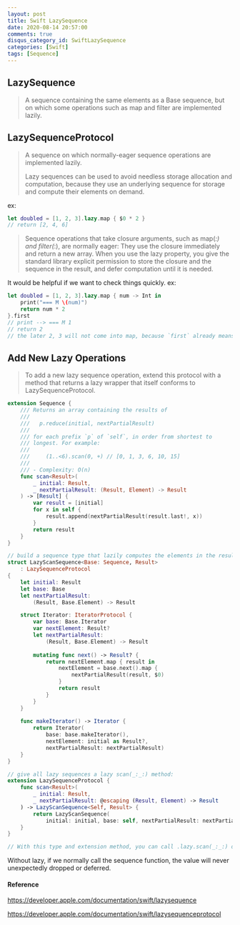 ```yaml
---
layout: post
title: Swift LazySequence
date: 2020-08-14 20:57:00
comments: true
disqus_category_id: SwiftLazySequence
categories: [Swift]
tags: [Sequence]
---
```


## LazySequence

> A sequence containing the same elements as a Base sequence, but on which some operations such as map and filter are implemented lazily.

## LazySequenceProtocol

> A sequence on which normally-eager sequence operations are implemented lazily.
> 
> Lazy sequences can be used to avoid needless storage allocation and computation, because they use an underlying sequence for storage and compute their elements on demand.

ex:

```swift
let doubled = [1, 2, 3].lazy.map { $0 * 2 }
// return [2, 4, 6]
```

> Sequence operations that take closure arguments, such as map(_:) and filter(_:), are normally eager: They use the closure immediately and return a new array. When you use the lazy property, you give the standard library explicit permission to store the closure and the sequence in the result, and defer computation until it is needed.

It would be helpful if we want to check things quickly. ex:

```swift
let doubled = [1, 2, 3].lazy.map { num -> Int in
    print("=== M \(num)")
    return num * 2
}.first
// print --> === M 1
// return 2
// the later 2, 3 will not come into map, because `first` already means this loop is finished
```

## Add New Lazy Operations

> To add a new lazy sequence operation, extend this protocol with a method that returns a lazy wrapper that itself conforms to LazySequenceProtocol. 

```swift
extension Sequence {
    /// Returns an array containing the results of
    ///
    ///   p.reduce(initial, nextPartialResult)
    ///
    /// for each prefix `p` of `self`, in order from shortest to
    /// longest. For example:
    ///
    ///     (1..<6).scan(0, +) // [0, 1, 3, 6, 10, 15]
    ///
    /// - Complexity: O(n)
    func scan<Result>(
        _ initial: Result,
        _ nextPartialResult: (Result, Element) -> Result
    ) -> [Result] {
        var result = [initial]
        for x in self {
            result.append(nextPartialResult(result.last!, x))
        }
        return result
    }
}

// build a sequence type that lazily computes the elements in the result of a scan:
struct LazyScanSequence<Base: Sequence, Result>
    : LazySequenceProtocol
{
    let initial: Result
    let base: Base
    let nextPartialResult:
        (Result, Base.Element) -> Result

    struct Iterator: IteratorProtocol {
        var base: Base.Iterator
        var nextElement: Result?
        let nextPartialResult:
            (Result, Base.Element) -> Result
        
        mutating func next() -> Result? {
            return nextElement.map { result in
                nextElement = base.next().map {
                    nextPartialResult(result, $0)
                }
                return result
            }
        }
    }
    
    func makeIterator() -> Iterator {
        return Iterator(
            base: base.makeIterator(),
            nextElement: initial as Result?,
            nextPartialResult: nextPartialResult)
    }
}

// give all lazy sequences a lazy scan(_:_:) method:
extension LazySequenceProtocol {
    func scan<Result>(
        _ initial: Result,
        _ nextPartialResult: @escaping (Result, Element) -> Result
    ) -> LazyScanSequence<Self, Result> {
        return LazyScanSequence(
            initial: initial, base: self, nextPartialResult: nextPartialResult)
    }
}

// With this type and extension method, you can call .lazy.scan(_:_:) on any sequence to create a lazily computed scan. The resulting LazyScanSequence is itself lazy, too, so further sequence operations also defer computation.
```

Without lazy, if we normally call the sequence function, the value will never unexpectedly dropped or deferred.

#### Reference

<https://developer.apple.com/documentation/swift/lazysequence>

<https://developer.apple.com/documentation/swift/lazysequenceprotocol>
